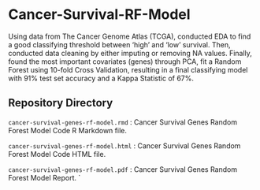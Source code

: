 # Cancer-Survival-RF-Model

Using data from The Cancer Genome Atlas (TCGA), conducted EDA to find a good classifying threshold between ‘high’ and ‘low’ survival. Then, conducted data cleaning by either imputing or removing NA values. Finally, found the most important covariates (genes) through PCA, fit a Random Forest using 10-fold Cross Validation, resulting in a final classifying model with 91% test set accuracy and a Kappa Statistic of 67%.


## Repository Directory
`cancer-survival-genes-rf-model.rmd` : Cancer Survival Genes Random Forest Model Code R Markdown file.

`cancer-survival-genes-rf-model.html` : Cancer Survival Genes Random Forest Model Code HTML file.

`cancer-survival-genes-rf-model.pdf` : Cancer Survival Genes Random Forest Model Report.
`
